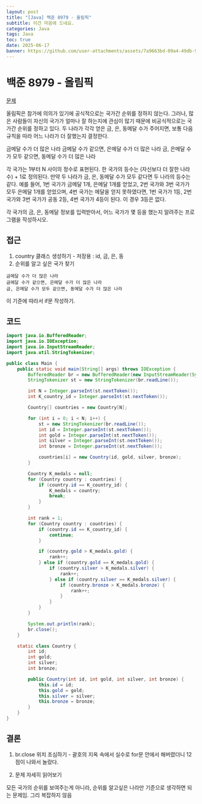 ```yaml
---
layout: post
title: "[Java] 백준 8979 - 올림픽"
subtitle: 이건 마음에 드네요.
categories: Java
tags: Java
toc: true
date: 2025-06-17
banner: https://github.com/user-attachments/assets/7a9663bd-09a4-49db-9b32-edb5adcedc96
---
```


# 백준 8979 - 올림픽

[문제](https://www.acmicpc.net/problem/8979)

올림픽은 참가에 의의가 있기에 공식적으로는 국가간 순위를 정하지 않는다. 그러나, 많은 사람들이 자신의 국가가 얼마나 잘 하는지에 관심이 많기 때문에 비공식적으로는 국가간 순위를 정하고 있다. 두 나라가 각각 얻은 금, 은, 동메달 수가 주어지면, 보통 다음 규칙을 따라 어느 나라가 더 잘했는지 결정한다.

금메달 수가 더 많은 나라
금메달 수가 같으면, 은메달 수가 더 많은 나라
금, 은메달 수가 모두 같으면, 동메달 수가 더 많은 나라

각 국가는 1부터 N 사이의 정수로 표현된다. 한 국가의 등수는 (자신보다 더 잘한 나라 수) + 1로 정의된다. 만약 두 나라가 금, 은, 동메달 수가 모두 같다면 두 나라의 등수는 같다. 예를 들어, 1번 국가가 금메달 1개, 은메달 1개를 얻었고, 2번 국가와 3번 국가가 모두 은메달 1개를 얻었으며, 4번 국가는 메달을 얻지 못하였다면, 1번 국가가 1등, 2번 국가와 3번 국가가 공동 2등, 4번 국가가 4등이 된다. 이 경우 3등은 없다.

각 국가의 금, 은, 동메달 정보를 입력받아서, 어느 국가가 몇 등을 했는지 알려주는 프로그램을 작성하시오.

## 접근

1. country 클래스 생성하기 - 저장용 : id, 금, 은, 동
2. 순위를 알고 싶은 국가 찾기

```
금메달 수가 더 많은 나라
금메달 수가 같으면, 은메달 수가 더 많은 나라
금, 은메달 수가 모두 같으면, 동메달 수가 더 많은 나라
```

이 기준에 따라서 if문 작성하기.

## 코드

```java
import java.io.BufferedReader;
import java.io.IOException;
import java.io.InputStreamReader;
import java.util.StringTokenizer;

public class Main {
    public static void main(String[] args) throws IOException {
        BufferedReader br = new BufferedReader(new InputStreamReader(System.in));
        StringTokenizer st = new StringTokenizer(br.readLine());

        int N = Integer.parseInt(st.nextToken());
        int K_country_id = Integer.parseInt(st.nextToken());

        Country[] countries = new Country[N];

        for (int i = 0; i < N; i++) {
            st = new StringTokenizer(br.readLine());
            int id = Integer.parseInt(st.nextToken());
            int gold = Integer.parseInt(st.nextToken());
            int silver = Integer.parseInt(st.nextToken());
            int bronze = Integer.parseInt(st.nextToken());

            countries[i] = new Country(id, gold, silver, bronze);
        }

        Country K_medals = null;
        for (Country country : countries) {
            if (country.id == K_country_id) {
                K_medals = country;
                break;
            }
        }

        int rank = 1;
        for (Country country : countries) {
            if (country.id == K_country_id) {
                continue;
            }

            if (country.gold > K_medals.gold) {
                rank++;
            } else if (country.gold == K_medals.gold) {
                if (country.silver > K_medals.silver) {
                    rank++;
                } else if (country.silver == K_medals.silver) {
                    if (country.bronze > K_medals.bronze) {
                        rank++;
                    }
                }
            }
        }

        System.out.println(rank);
        br.close();
    }

    static class Country {
        int id;
        int gold;
        int silver;
        int bronze;

        public Country(int id, int gold, int silver, int bronze) {
            this.id = id;
            this.gold = gold;
            this.silver = silver;
            this.bronze = bronze;
        }
    }
}
```

## 결론

1. br.close 위치 조심하기 - 괄호의 지옥 속에서 실수로 for문 안에서 해버렸더니 12점이 나와서 놀랐다.

2. 문제 자세히 읽어보기

모든 국가의 순위를 보여주는게 아니라, 순위를 알고싶은 나라만 기준으로 생각하면 되는 문제임. 그리 복잡하지 않음
